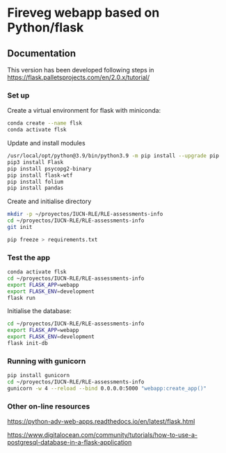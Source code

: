 # Fireveg webapp based on Python/flask

## Documentation

This version has been developed following steps in
https://flask.palletsprojects.com/en/2.0.x/tutorial/

### Set up

Create a virtual environment for flask with miniconda:

```sh
conda create --name flsk
conda activate flsk
```

Update and install modules
```sh
/usr/local/opt/python@3.9/bin/python3.9 -m pip install --upgrade pip
pip3 install Flask
pip install psycopg2-binary
pip install flask-wtf
pip install folium
pip install pandas
```

Create and initialise directory
```sh
mkdir -p ~/proyectos/IUCN-RLE/RLE-assessments-info
cd ~/proyectos/IUCN-RLE/RLE-assessments-info
git init
```

```sh
pip freeze > requirements.txt
```

### Test the app

```sh
conda activate flsk
cd ~/proyectos/IUCN-RLE/RLE-assessments-info
export FLASK_APP=webapp
export FLASK_ENV=development
flask run
```

Initialise the database:

```sh
cd ~/proyectos/IUCN-RLE/RLE-assessments-info
export FLASK_APP=webapp
export FLASK_ENV=development
flask init-db
```

### Running with gunicorn

```sh
pip install gunicorn
cd ~/proyectos/IUCN-RLE/RLE-assessments-info
gunicorn -w 4 --reload --bind 0.0.0.0:5000 "webapp:create_app()"
```

### Other on-line resources

https://python-adv-web-apps.readthedocs.io/en/latest/flask.html

https://www.digitalocean.com/community/tutorials/how-to-use-a-postgresql-database-in-a-flask-application
